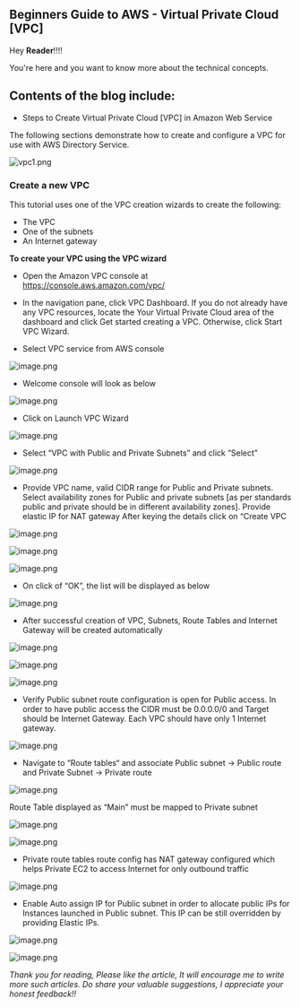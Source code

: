 ## Beginners Guide to AWS - Virtual Private Cloud [VPC]

Hey **Reader**!!!!

You're here and you want to know more about the technical concepts.

## **Contents of the blog include:**

- Steps to Create Virtual Private Cloud [VPC] in Amazon Web Service

The following sections demonstrate how to create and configure a VPC for use with AWS Directory Service.


![vpc1.png](https://cdn.hashnode.com/res/hashnode/image/upload/v1641795409122/eF94mW0p4.png)


### **Create a new VPC**

This tutorial uses one of the VPC creation wizards to create the following:

- The VPC
- One of the subnets
- An Internet gateway

**To create your VPC using the VPC wizard**

- Open the Amazon VPC console at https://console.aws.amazon.com/vpc/

- In the navigation pane, click VPC Dashboard. If you do not already have any VPC resources, locate the Your Virtual Private Cloud area of the dashboard and click Get started creating a VPC. Otherwise, click Start VPC Wizard.

- Select VPC service from AWS console

![image.png](https://cdn.hashnode.com/res/hashnode/image/upload/v1641794319096/z3gFNhaZ8.png)

- Welcome console will look as below

![image.png](https://cdn.hashnode.com/res/hashnode/image/upload/v1641794384208/vI_u0a0lo.png)

- Click on Launch VPC Wizard

![image.png](https://cdn.hashnode.com/res/hashnode/image/upload/v1641794451457/nf1Znv2El.png)

- Select “VPC with Public and Private Subnets” and click “Select”

![image.png](https://cdn.hashnode.com/res/hashnode/image/upload/v1641794475183/DY1HjMH7K.png)

- Provide VPC name, valid CIDR range for Public and Private subnets. Select availability zones for Public and private subnets [as per standards public and private should be in different availability zones]. Provide elastic IP for NAT gateway
After keying the details click on “Create VPC

![image.png](https://cdn.hashnode.com/res/hashnode/image/upload/v1641794504712/ud_jzEUGA.png)

![image.png](https://cdn.hashnode.com/res/hashnode/image/upload/v1641794512259/gZvpg9kpC.png)

![image.png](https://cdn.hashnode.com/res/hashnode/image/upload/v1641794517159/XoV5Ct0i-.png)

- On click of “OK”, the list will be displayed as below

![image.png](https://cdn.hashnode.com/res/hashnode/image/upload/v1641794536770/L6e8HqtAN.png)

- After successful creation of VPC, Subnets, Route Tables and Internet Gateway will be created automatically

![image.png](https://cdn.hashnode.com/res/hashnode/image/upload/v1641794559372/K_FLhX2IVn.png)

![image.png](https://cdn.hashnode.com/res/hashnode/image/upload/v1641794568044/94kWBkQAB8.png)


![image.png](https://cdn.hashnode.com/res/hashnode/image/upload/v1641794574081/hNEqavpQM.png)


- Verify Public subnet route configuration is open for Public access. In order to have public access the CIDR must be 0.0.0.0/0 and Target should be Internet Gateway.
Each VPC should have only 1 Internet gateway.


![image.png](https://cdn.hashnode.com/res/hashnode/image/upload/v1641794594943/NNQffF1R_.png)


- Navigate to “Route tables“ and associate Public subnet -> Public route and Private Subnet -> Private route

![image.png](https://cdn.hashnode.com/res/hashnode/image/upload/v1641794621651/_CYKzfwlR.png)

Route Table displayed as “Main” must be mapped to Private subnet

![image.png](https://cdn.hashnode.com/res/hashnode/image/upload/v1641794638801/lzd0olGQu.png)


![image.png](https://cdn.hashnode.com/res/hashnode/image/upload/v1641794645717/DiUCg7ngR.png)


- Private route tables route config has NAT gateway configured which helps Private EC2 to access Internet for only outbound traffic


![image.png](https://cdn.hashnode.com/res/hashnode/image/upload/v1641794667578/kPkm4gXn6.png)

- Enable Auto assign IP for Public subnet in order to allocate public IPs for Instances launched in Public subnet. This IP can be still overridden by providing Elastic IPs.

![image.png](https://cdn.hashnode.com/res/hashnode/image/upload/v1641794698449/x_TfYYO9s.png)


![image.png](https://cdn.hashnode.com/res/hashnode/image/upload/v1641794704370/fxwtUzS5Q.png)


*Thank you for reading, Please like the article, It will encourage me to write more such articles. Do share your valuable suggestions, I appreciate your honest feedback!!*